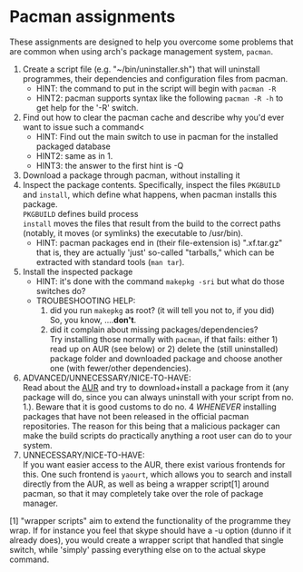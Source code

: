 Pacman assignments
==================
These assignments are designed to help you overcome some problems that are
common when using arch's package management system, `pacman`.


1. Create a script file (e.g. "~/bin/uninstaller.sh") that will
   uninstall programmes, their dependencies and configuration files
   from pacman.
   * HINT:  the command to put in the script will begin with `pacman -R`
   * HINT2: pacman supports syntax like the following `pacman -R -h` to get
            help for the '-R' switch.
2. Find out how to clear the pacman cache and describe why you'd ever want to
   issue such a command<
   * HINT: Find out the main switch to use in pacman for the installed packaged database
   * HINT2: same as in 1.
   * HINT3: the answer to the first hint is -Q
3. Download a package through pacman, without installing it
4. Inspect the package contents. Specifically, inspect the files `PKGBUILD` and
   `install`, which define what happens, when pacman installs this package.<br/>
   `PKGBUILD` defines build process<br/>
   `install` moves the files that result from the build to the correct paths
   (notably, it moves (or symlinks) the executable to /usr/bin).
   * HINT: pacman packages end in (their file-extension is) ".xf.tar.gz" that is,
         they are actually 'just' so-called "tarballs," which can be extracted
         with standard tools (`man tar`).
5. Install the inspected package
   * HINT: it's done with the command `makepkg -sri` but what do those switches
     do?
   * TROUBESHOOTING HELP:
     1. did you run `makepkg` as root? (it will tell you not to, if you did)<br/>
        So, you know, ....__don't__.
     2. did it complain about missing packages/dependencies?<br/>
        Try installing those normally with `pacman`, if that fails: either 1)
        read up on AUR (see below) or 2) delete the (still uninstalled) package
        folder and downloaded package and choose another one (with fewer/other
        dependencies).
6. ADVANCED/UNNECESSARY/NICE-TO-HAVE:<br/>
   Read about the [AUR](https://wiki.archlinux.org/index.php/Arch_User_Repository)
   and try to download+install a package from it (any package will do, since
   you can always uninstall with your script from no. 1.).
   Beware that it is good customs to do no. 4 _WHENEVER_ installing packages
   that have not been released in the official pacman repositories.
   The reason for this being that a malicious packager can make the
   build scripts do practically anything a root user can do to your system.
7. UNNECESSARY/NICE-TO-HAVE:<br/>
   If you want easier access to the AUR, there exist various frontends
   for this. One such frontend is `yaourt`, which allows you to search
   and install directly from the AUR, as well as being a wrapper script[1]
   around pacman, so that it may completely take over the role of package manager.

[1] "wrapper scripts" aim to extend the functionality of the programme
they wrap. If for instance you feel that skype should have a -u option
(dunno if it already does), you would create a wrapper script that handled
that single switch, while 'simply' passing everything else on to the actual skype command.

